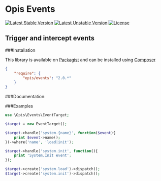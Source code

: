 Opis Events
===========
[![Latest Stable Version](https://poser.pugx.org/opis/events/version.png)](https://packagist.org/packages/opis/events)
[![Latest Unstable Version](https://poser.pugx.org/opis/events/v/unstable.png)](//packagist.org/packages/opis/events)
[![License](https://poser.pugx.org/opis/events/license.png)](https://packagist.org/packages/opis/events)

Trigger and intercept events
-------------------------

###Installation

This library is available on [Packagist](https://packagist.org/packages/opis/events) and can be installed using [Composer](http://getcomposer.org)

```json
{
    "require": {
        "opis/events": "2.0.*"
    }
}
```

###Documentation

###Examples

```php
use \Opis\Events\EventTarget;

$target = new EventTarget();

$target->handle('system.{name}', function($event){
    print $event->name();
})->where('name', 'load|init');

$target->handle('system.init', function(){
    print 'System.Init event';
});

$target->create('system.load')->dispatch();
$target->create('system.init')->dispatch();

```